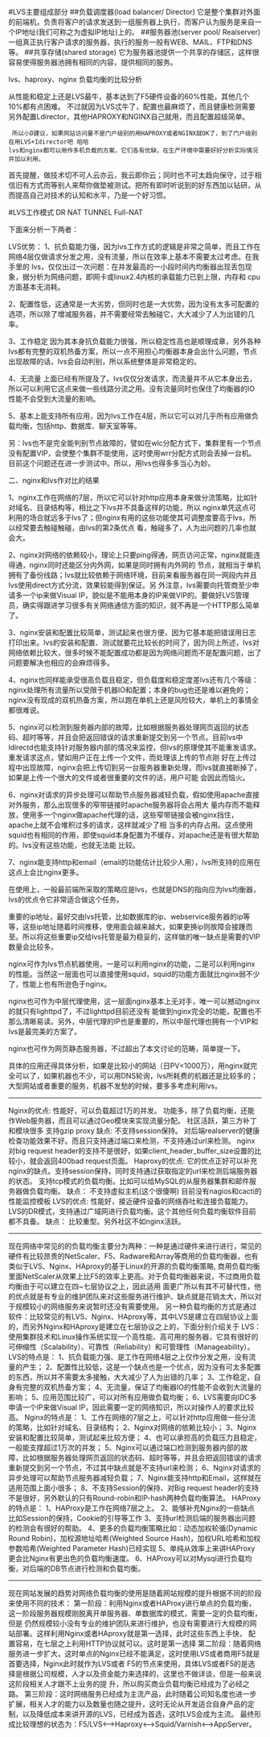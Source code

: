 

#LVS主要组成部分
##负载调度器(load balancer/ Director)
它是整个集群对外面的前端机，负责将客户的请求发送到一组服务器上执行，而客户认为服务是来自一个IP地址(我们可称之为虚拟IP地址)上的。
##服务器池(server pool/ Realserver)
一组真正执行客户请求的服务器，执行的服务一般有WEB、MAIL、FTP和DNS等。
##共享存储(shared storage)
它为服务器池提供一个共享的存储区，这样很容易使得服务器池拥有相同的内容，提供相同的服务。



lvs、haproxy、nginx 负载均衡的比较分析

从性能和稳定上还是LVS最牛，基本达到了F5硬件设备的60%性能，其他几个10%都有点困难。
     不过就因为LVS忒牛了，配置也最麻烦了，而且健康检测需要另外配置Ldirector，其他HAPROXY和NGINX自己就用，而且配置超级简单。
 
     所以小D建议，如果网站访问量不是门户级别的用HAPROXY或者NGINX就OK了，到了门户级别在用LVS+Idirector吧 哈哈
    lvs和nginx都可以用作多机负载的方案，它们各有优缺，在生产环境中需要好好分析实际情况并加以利用。

首先提醒，做技术切不可人云亦云，我云即你云；同时也不可太趋向保守，过于相信旧有方式而等别人来帮你做垫被测试。把所有即时听说到的好东西加以钻研，从而提高自己对技术的认知和水平，乃是一个好习惯。

#LVS工作模式
DR
NAT
TUNNEL
Full-NAT


下面来分析一下两者：

LVS优势：
1、抗负载能力强，因为lvs工作方式的逻辑是非常之简单，而且工作在网络4层仅做请求分发之用，没有流量，所以在效率上基本不需要太过考虑。在我手里的 lvs，仅仅出过一次问题：在并发最高的一小段时间内均衡器出现丢包现象，据分析为网络问题，即网卡或linux2.4内核的承载能力已到上限，内存和 cpu方面基本无消耗。

2、配置性低，这通常是一大劣势，但同时也是一大优势，因为没有太多可配置的选项，所以除了增减服务器，并不需要经常去触碰它，大大减少了人为出错的几率。

3、工作稳定
因为其本身抗负载能力很强，所以稳定性高也是顺理成章，另外各种lvs都有完整的双机热备方案，所以一点不用担心均衡器本身会出什么问题，节点出现故障的话，lvs会自动判别，所以系统整体是非常稳定的。

4、无流量
上面已经有所提及了。lvs仅仅分发请求，而流量并不从它本身出去，所以可以利用它这点来做一些线路分流之用。没有流量同时也保住了均衡器的IO性能不会受到大流量的影响。

5、基本上能支持所有应用，因为lvs工作在4层，所以它可以对几乎所有应用做负载均衡，包括http、数据库、聊天室等等。

另：lvs也不是完全能判别节点故障的，譬如在wlc分配方式下，集群里有一个节点没有配置VIP，会使整个集群不能使用，这时使用wrr分配方式则会丢掉一台机。目前这个问题还在进一步测试中。所以，用lvs也得多多当心为妙。


二、nginx和lvs作对比的结果

1、nginx工作在网络的7层，所以它可以针对http应用本身来做分流策略，比如针对域名、目录结构等，相比之下lvs并不具备这样的功能，所以 nginx单凭这点可利用的场合就远多于lvs了；但nginx有用的这些功能使其可调整度要高于lvs，所以经常要去触碰触碰，由lvs的第2条优点 看，触碰多了，人为出问题的几率也就会大。

2、nginx对网络的依赖较小，理论上只要ping得通，网页访问正常，nginx就能连得通，nginx同时还能区分内外网，如果是同时拥有内外网的 节点，就相当于单机拥有了备份线路；lvs就比较依赖于网络环境，目前来看服务器在同一网段内并且lvs使用direct方式分流，效果较能得到保证。另 外注意，lvs需要向托管商至少申请多一个ip来做Visual IP，貌似是不能用本身的IP来做VIP的。要做好LVS管理员，确实得跟进学习很多有关网络通信方面的知识，就不再是一个HTTP那么简单了。

3、nginx安装和配置比较简单，测试起来也很方便，因为它基本能把错误用日志打印出来。lvs的安装和配置、测试就要花比较长的时间了，因为同上所述，lvs对网络依赖比较大，很多时候不能配置成功都是因为网络问题而不是配置问题，出了问题要解决也相应的会麻烦得多。

4、nginx也同样能承受很高负载且稳定，但负载度和稳定度差lvs还有几个等级：nginx处理所有流量所以受限于机器IO和配置；本身的bug也还是难以避免的；nginx没有现成的双机热备方案，所以跑在单机上还是风险较大，单机上的事情全都很难说。

5、nginx可以检测到服务器内部的故障，比如根据服务器处理网页返回的状态码、超时等等，并且会把返回错误的请求重新提交到另一个节点。目前lvs中 ldirectd也能支持针对服务器内部的情况来监控，但lvs的原理使其不能重发请求。重发请求这点，譬如用户正在上传一个文件，而处理该上传的节点刚 好在上传过程中出现故障，nginx会把上传切到另一台服务器重新处理，而lvs就直接断掉了，如果是上传一个很大的文件或者很重要的文件的话，用户可能 会因此而恼火。

6、nginx对请求的异步处理可以帮助节点服务器减轻负载，假如使用apache直接对外服务，那么出现很多的窄带链接时apache服务器将会占用大 量内存而不能释放，使用多一个nginx做apache代理的话，这些窄带链接会被nginx挡住，apache上就不会堆积过多的请求，这样就减少了相 当多的内存占用。这点使用squid也有相同的作用，即使squid本身配置为不缓存，对apache还是有很大帮助的。lvs没有这些功能，也就无法能 比较。

7、nginx能支持http和email（email的功能估计比较少人用），lvs所支持的应用在这点上会比nginx更多。

在使用上，一般最前端所采取的策略应是lvs，也就是DNS的指向应为lvs均衡器，lvs的优点令它非常适合做这个任务。

重要的ip地址，最好交由lvs托管，比如数据库的ip、webservice服务器的ip等等，这些ip地址随着时间推移，使用面会越来越大，如果更换ip则故障会接踵而至。所以将这些重要ip交给lvs托管是最为稳妥的，这样做的唯一缺点是需要的VIP数量会比较多。

nginx可作为lvs节点机器使用，一是可以利用nginx的功能，二是可以利用nginx的性能。当然这一层面也可以直接使用squid，squid的功能方面就比nginx弱不少了，性能上也有所逊色于nginx。

nginx也可作为中层代理使用，这一层面nginx基本上无对手，唯一可以撼动nginx的就只有lighttpd了，不过lighttpd目前还没有 能做到nginx完全的功能，配置也不那么清晰易读。另外，中层代理的IP也是重要的，所以中层代理也拥有一个VIP和lvs是最完美的方案了。

nginx也可作为网页静态服务器，不过超出了本文讨论的范畴，简单提一下。

具体的应用还得具体分析，如果是比较小的网站（日PV<1000万），用nginx就完全可以了，如果机器也不少，可以用DNS轮询，lvs所耗费的机器还是比较多的；大型网站或者重要的服务，机器不发愁的时候，要多多考虑利用lvs。
****************************************************************************************************************
Nginx的优点:
性能好，可以负载超过1万的并发。
功能多，除了负载均衡，还能作Web服务器，而且可以通过Geo模块来实现流量分配。
社区活跃，第三方补丁和模块很多
支持gzip proxy
缺点:
不支持session保持。
对后端realserver的健康检查功能效果不好。而且只支持通过端口来检测，不支持通过url来检测。
nginx对big request header的支持不是很好，如果client_header_buffer_size设置的比较小，就会返回400bad request页面。
Haproxy的优点:
它的优点正好可以补充nginx的缺点。支持session保持，同时支持通过获取指定的url来检测后端服务器的状态。
支持tcp模式的负载均衡。比如可以给MySQL的从服务器集群和邮件服务器做负载均衡。
缺点：
不支持虚拟主机(这个很傻啊)
目前没有nagios和cacti的性能监控模板
LVS的优点:
性能好，接近硬件设备的网络吞吐和连接负载能力。
LVS的DR模式，支持通过广域网进行负载均衡。这个其他任何负载均衡软件目前都不具备。
缺点：
比较重型。另外社区不如nginx活跃。
*************************************************************************************
现在网络中常见的的负载均衡主要分为两种：一种是通过硬件来进行进行，常见的硬件有比较昂贵的NetScaler、F5、Radware和Array等商用的负载均衡器，也有类似于LVS、Nginx、HAproxy的基于Linux的开源的负载均衡策略,
商用负载均衡里面NetScaler从效果上比F5的效率上更高。对于负载均衡器来说，不过商用负载均衡由于可以建立在四~七层协议之上，因此适用 面更广所以有其不可替代性，他的优点就是有专业的维护团队来对这些服务进行维护、缺点就是花销太大，所以对于规模较小的网络服务来说暂时还没有需要使用。
另一种负载均衡的方式是通过软件：比较常见的有LVS、Nginx、HAproxy等，其中LVS是建立在四层协议上面的，而另外Nginx和HAproxy是建立在七层协议之上的，下面分别介绍关于
LVS：使用集群技术和Linux操作系统实现一个高性能、高可用的服务器，它具有很好的可伸缩性（Scalability）、可靠性（Reliability）和可管理性（Manageability）。
LVS的特点是：
1、抗负载能力强、是工作在网络4层之上仅作分发之用，没有流量的产生；
2、配置性比较低，这是一个缺点也是一个优点，因为没有可太多配置的东西，所以并不需要太多接触，大大减少了人为出错的几率；
3、工作稳定，自身有完整的双机热备方案；
4、无流量，保证了均衡器IO的性能不会收到大流量的影响；
5、应用范围比较广，可以对所有应用做负载均衡；
6、LVS需要向IDC多申请一个IP来做Visual IP，因此需要一定的网络知识，所以对操作人的要求比较高。
Nginx的特点是：
1、工作在网络的7层之上，可以针对http应用做一些分流的策略，比如针对域名、目录结构；
2、Nginx对网络的依赖比较小；
3、Nginx安装和配置比较简单，测试起来比较方便；
4、也可以承担高的负载压力且稳定，一般能支撑超过1万次的并发；
5、Nginx可以通过端口检测到服务器内部的故障，比如根据服务器处理网页返回的状态码、超时等等，并且会把返回错误的请求重新提交到另一个节点，不过其中缺点就是不支持url来检测；
6、Nginx对请求的异步处理可以帮助节点服务器减轻负载；
7、Nginx能支持http和Email，这样就在适用范围上面小很多；
8、不支持Session的保持、对Big request header的支持不是很好，另外默认的只有Round-robin和IP-hash两种负载均衡算法。
HAProxy的特点是：
1、HAProxy是工作在网络7层之上。
2、能够补充Nginx的一些缺点比如Session的保持，Cookie的引导等工作
3、支持url检测后端的服务器出问题的检测会有很好的帮助。
4、更多的负载均衡策略比如：动态加权轮循(Dynamic Round Robin)，加权源地址哈希(Weighted Source Hash)，加权URL哈希和加权参数哈希(Weighted Parameter Hash)已经实现
5、单纯从效率上来讲HAProxy更会比Nginx有更出色的负载均衡速度。
6、HAProxy可以对Mysql进行负载均衡，对后端的DB节点进行检测和负载均衡。
***********************************************************************************************
现在网站发展的趋势对网络负载均衡的使用是随着网站规模的提升根据不同的阶段来使用不同的技术：
第一阶段：利用Nginx或者HAProxy进行单点的负载均衡，这一阶段服务器规模刚脱离开单服务器、单数据库的模式，需要一定的负载均衡，但是 仍然规模较小没有专业的维护团队来进行维护，也没有需要进行大规模的网站部署。这样利用Nginx或者HAproxy就是第一选择，此时这些东西上手快， 配置容易，在七层之上利用HTTP协议就可以。这时是第一选择
第二阶段：随着网络服务进一步扩大，这时单点的Nginx已经不能满足，这时使用LVS或者商用F5就是首要选择，Nginx此时就作为LVS或者 F5的节点来使用，具体LVS或者F5的是选择是根据公司规模，人才以及资金能力来选择的，这里也不做详谈，但是一般来说这阶段相关人才跟不上业务的提 升，所以购买商业负载均衡已经成为了必经之路。
第三阶段：这时网络服务已经成为主流产品，此时随着公司知名度也进一步扩展，相关人才的能力以及数量也随之提升，这时无论从开发适合自身产品的定制，以及降低成本来讲开源的LVS，已经成为首选，这时LVS会成为主流。
最终形成比较理想的状态为：F5/LVS<—>Haproxy<—>Squid/Varnish<—>AppServer。














